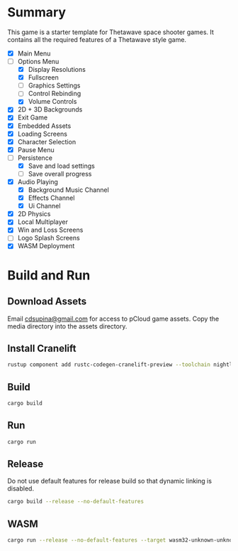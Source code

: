 # Summary
This game is a starter template for Thetawave space shooter games.
It contains all the required features of a Thetawave style game.
- [x] Main Menu
- [ ] Options Menu
  - [x] Display Resolutions
  - [x] Fullscreen
  - [ ] Graphics Settings
  - [ ] Control Rebinding
  - [x] Volume Controls
- [x] 2D + 3D Backgrounds
- [x] Exit Game
- [x] Embedded Assets
- [x] Loading Screens
- [x] Character Selection
- [x] Pause Menu
- [ ] Persistence
  - [x] Save and load settings
  - [ ] Save overall progress
- [x] Audio Playing
  - [x] Background Music Channel
  - [x] Effects Channel
  - [x] Ui Channel
- [x] 2D Physics
- [x] Local Multiplayer
- [x] Win and Loss Screens
- [ ] Logo Splash Screens
- [x] WASM Deployment

# Build and Run
## Download Assets
Email cdsupina@gmail.com for access to pCloud game assets.
Copy the media directory into the assets directory.

## Install Cranelift
```bash
rustup component add rustc-codegen-cranelift-preview --toolchain nightly
```
## Build
```bash
cargo build
```
## Run
```bash
cargo run
```

## Release
Do not use default features for release build so that dynamic linking is disabled.
```bash
cargo build --release --no-default-features
```

## WASM
```bash
cargo run --release --no-default-features --target wasm32-unknown-unknown
```
